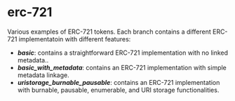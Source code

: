 # erc-721
Various examples of ERC-721 tokens. Each branch contains a different ERC-721 implementatoin with different features:
- ***basic***: contains a straightforward ERC-721 implementation with no linked metadata..
- ***basic_with_metadata***: contains an ERC-721 implementation with simple metadata linkage.
- ***uristorage_burnable_pausable***: contains an ERC-721 implementation with burnable, pausable, enumerable, and URI storage functionalities.

